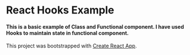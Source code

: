 # React Hooks Example
#### This is a basic example of Class and Functional component. I have used Hooks to maintain state in functional component.
This project was bootstrapped with [Create React App](https://github.com/facebook/create-react-app).
